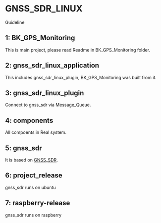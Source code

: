 # GNSS_SDR_LINUX

Guideline

## 1: BK_GPS_Monitoring
This is main project, please read Readme in BK_GPS_Monitoring folder.

## 2: gnss_sdr_linux_application
This includes gnss_sdr_linux_plugin, BK_GPS_Monitoring was built from it.

## 3: gnss_sdr_linux_plugin
Connect to gnss_sdr via Message_Queue.

## 4: components
All compoents in Real system.

## 5: gnss_sdr
It is based on [GNSS_SDR](https://github.com/gnss-sdr/gnss-sdr).

## 6: project_release
gnss_sdr runs on ubuntu 

## 7: raspberry-release
gnss_sdr runs on raspberry